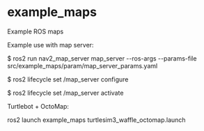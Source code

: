 # example_maps
Example ROS maps

Example use with map server: 

$ ros2 run nav2_map_server map_server --ros-args --params-file src/example_maps/param/map_server_params.yaml

$ ros2 lifecycle set /map_server configure

$ ros2 lifecycle set /map_server activate

Turtlebot + OctoMap:

ros2 launch example_maps turtlesim3_waffle_octomap.launch
